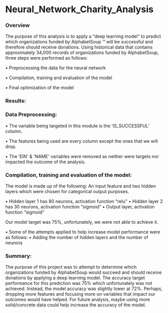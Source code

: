 # Neural_Network_Charity_Analysis

### Overview

The purpose of this analysis is to apply a “deep learning model” to predict which organizations funded by AlphabetSoup ™ will be successful and therefore should receive donations. Using historical data that contains approximately 34,000 records of organizations funded by AlphabetSoup, three steps were performed as follows:

•       Preprocessing the data for the neural network

•        Compilation, training and evaluation of the model

•        Final optimization of the model

### Results:

### Data Preprocessing:
•       The variable being targeted in this module is the ‘IS_SUCCESSFUL’ column.

•       The features being used are every column except the ones that we will drop.

•       The ‘EIN' & 'NAME' variables were removed as neither were targets nor impacted the outcome of the analysis.

### Compilation, training and evaluation of the model:

The model is made up of the following: An input feature and two hidden layers which were chosen for categorical output purposes.

•  Hidden layer 1 has 80 neurons, activation function “relu”
•  Hidden layer 2 has 30 neurons, activation function “sigmoid”
•  Output layer, activation function “sigmoid”

Our model target was 75%, unfortunately, we were not able to achieve it.

•   Some of the attempts applied to help increase model performance were as follows:
•  Adding the number of hidden layers and the number of neurons 

### Summary:

The purpose of this project was to attempt to determine which organizations funded by AlphabetSoup would succeed and should receive donations by applying a deep learning model. The accuracy target performance for this prediction was 75% which unfortunately was not achieved.  Instead, the model accuracy was slightly lower at 72%. Perhaps, dropping more features and focusing more on variables that impact our outcomes would have helped. For future analysis, maybe using more solid/concrete data could help increase the accuracy of the model.

